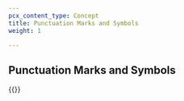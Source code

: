 ```yaml
---
pcx_content_type: Concept
title: Punctuation Marks and Symbols
weight: 1

---
```


## Punctuation Marks and Symbols

{{<directory-listing>}}
